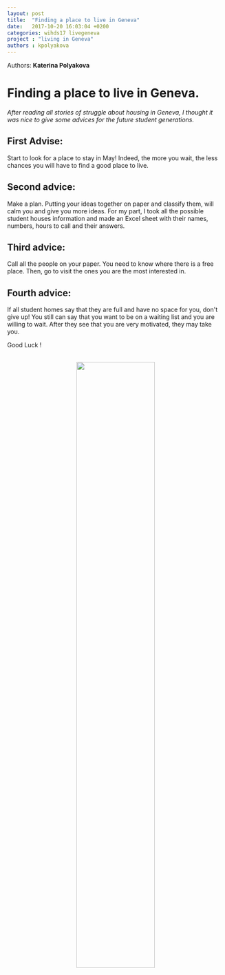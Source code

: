 ```yaml
---
layout: post
title:  "Finding a place to live in Geneva"
date:   2017-10-20 16:03:04 +0200
categories: wihds17 livegeneva
project : "living in Geneva"
authors : kpolyakova
---
```


Authors: **Katerina Polyakova**


<h1>Finding a place to live in Geneva.</h1>

*After reading all stories of struggle about housing in Geneva, I thought it was nice to give some advices for the future student generations.*

<h2>First Advise:</h2>

Start to look for a place to stay in May! Indeed, the more you wait, the less chances you will have to find a good place to live.

<h2>Second advice:</h2>
Make a plan. Putting your ideas together on paper and classify them, will calm you and give you more ideas. For my part, I took all the possible student houses information and made an Excel sheet with their names, numbers, hours to call and their answers.

<h2>Third advice:</h2>
Call all the people on your paper. You need to know where there is a free place. Then, go to visit the ones you are the most interested in.

<h2>Fourth advice:</h2>
If all student homes say that they are full and have no space for you, don't give up! You still can say that you want to be on a waiting list and you are willing to wait. After they see that you are very motivated, they may take you.

Good Luck !

<br>
<center><img src="/images/jetdeau.jpeg" alt=""  width="60%"></center>
<br>
<br>

